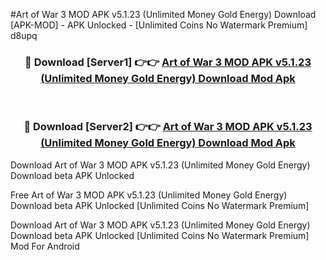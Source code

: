 #Art of War 3 MOD APK v5.1.23 (Unlimited Money Gold Energy) Download [APK-MOD] - APK Unlocked - [Unlimited Coins No Watermark Premium] d8upq



<div align="center">

<h3>🔴 Download [Server1] 👉👉 <a href="https://momento.my/?title=Art_of_War_3_MOD_APK_v5.1.23_(Unlimited_Money_Gold_Energy)_Download">Art of War 3 MOD APK v5.1.23 (Unlimited Money Gold Energy) Download Mod Apk</a></h3><br>

<h3>🔴 Download [Server2] 👉👉 <a href="https://momento.my/?title=Art_of_War_3_MOD_APK_v5.1.23_(Unlimited_Money_Gold_Energy)_Download">Art of War 3 MOD APK v5.1.23 (Unlimited Money Gold Energy) Download Mod Apk</a></h3>
</div>



Download Art of War 3 MOD APK v5.1.23 (Unlimited Money Gold Energy) Download beta APK Unlocked

Free Art of War 3 MOD APK v5.1.23 (Unlimited Money Gold Energy) Download beta APK Unlocked [Unlimited Coins No Watermark Premium]

Download Art of War 3 MOD APK v5.1.23 (Unlimited Money Gold Energy) Download beta APK Unlocked [Unlimited Coins No Watermark Premium] Mod For Android
